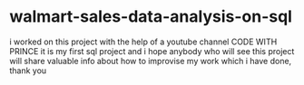 # walmart-sales-data-analysis-on-sql
 i worked on this project with the help of a youtube channel CODE WITH PRINCE 
 it is my first sql project and i hope anybody who will see this project will share valuable info about how to improvise
 my work which i have done,
 thank you
